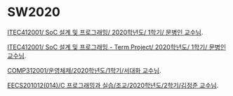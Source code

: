 # SW2020 
[ITEC412001/ SoC 설계 및 프로그래밍/ 2020학년도/ 1학기/ 문병인 교수님](https://github.com/AriAri-town/ITEC412001-SoC-2020). 

[ITEC412001/ SoC 설계 및 프로그래밍 - Term Project/ 2020학년도/ 1학기/ 문병인 교수님](https://github.com/AriAri-town/ITEC412001-SoC-TermProject-2020). 

[COMP312001/운영체제/2020학년도/1학기/서대화 교수님](https://github.com/AriAri-town/COMP312-OperatingSystem-2020). 

[EECS201012(014)/C 프로그래밍과 실습/조교/2020학년도/2학기/김정준 교수님](https://github.com/AriAri-town/EECS201012-C-programming-ResearchAssistant-2020). 

